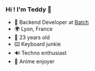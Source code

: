 ### Hi ! I'm Teddy 👋
* 🔧 Backend Developer at [Batch](https://batch.com)
* 🌍 Lyon, France
* 🧑 23 years old
* ⌨️ Keyboard junkie
* 🔊 Techno enthusiast
* 🍥 Anime enjoyer

<!--
**Wazazaby/wazazaby** is a ✨ _special_ ✨ repository because its `README.md` (this file) appears on your GitHub profile.

Here are some ideas to get you started:

- 🔭 I’m currently working on ...
- 🌱 I’m currently learning ...
- 👯 I’m looking to collaborate on ...
- 🤔 I’m looking for help with ...
- 💬 Ask me about ...
- 📫 How to reach me: ...
- 😄 Pronouns: ...
- ⚡ Fun fact: ...
-->
